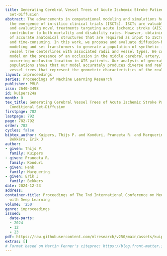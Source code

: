 ```yaml
---
title: Generating Cerebral Vessel Trees of Acute Ischemic Stroke Patients using Conditional
  Set-Diffusion
abstract: The advancements in computational modeling and simulations have facilitated
  the emergence of in-silico clinical trials (ISCTs). ISCTs are valuable in developing
  and evaluating novel treatments targeting acute ischemic stroke (AIS), a prominent
  contributor to both mortality and disability rates. However, obtaining large populations
  of accurate anatomical structures that are required as input to ISCTs is labor-intensive
  and time-consuming. In this work, we propose and evaluate diffusion-based generative
  modeling and set transformers to generate a population of synthetic intracranial
  vessel tree centerlines with associated radii and vessel types. We condition our
  model on the presence of an occlusion in the middle cerebral artery, a frequently
  occurring occlusion location in AIS patients. Our analysis of generated synthetic
  populations shows that our model accurately produces diverse and realistic cerebral
  vessel trees that represent the geometric characteristics of the real population.
layout: inproceedings
series: Proceedings of Machine Learning Research
publisher: PMLR
issn: 2640-3498
id: kuipers24a
month: 0
tex_title: Generating Cerebral Vessel Trees of Acute Ischemic Stroke Patients using
  Conditional Set-Diffusion
firstpage: 782
lastpage: 792
page: 782-792
order: 782
cycles: false
bibtex_author: Kuipers, Thijs P. and Konduri, Praneeta R. and Marquering, Henk and
  Bekkers, Erik J
author:
- given: Thijs P.
  family: Kuipers
- given: Praneeta R.
  family: Konduri
- given: Henk
  family: Marquering
- given: Erik J
  family: Bekkers
date: 2024-12-23
address:
container-title: Proceedings of The 7nd International Conference on Medical Imaging
  with Deep Learning
volume: '250'
genre: inproceedings
issued:
  date-parts:
  - 2024
  - 12
  - 23
pdf: https://raw.githubusercontent.com/mlresearch/v250/main/assets/kuipers24a/kuipers24a.pdf
extras: []
# Format based on Martin Fenner's citeproc: https://blog.front-matter.io/posts/citeproc-yaml-for-bibliographies/
---
```

